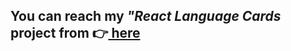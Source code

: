 <h2> You can reach my <em>"React Language Cards</em> project from 👉<a href="https://mnrgdkl.github.io/react-pr2-language-cards/" target="_blacked"> here </a> </h2>
